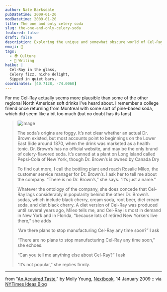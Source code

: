 ```yaml
---
author: Nate Barksdale
pubDatetime: 2009-01-20
modDatetime: 2009-01-20
title: The one and only celery soda
slug: the-one-and-only-celery-soda
featured: false
draft: false
description: Exploring the unique and somewhat obscure world of Cel-Ray soda, a celery-flavored drink with a rich, albeit foggy, history.
emoji: 🥒
tags:
  - 🌍 Culture
  - 📝 Writing
haiku: |
  Cel-Ray in the glass,  
  Celery fizz, niche delight,  
  Sipped in quiet bars.
coordinates: [40.7128, -74.0060]
---
```


For me Cel-Ray actually seems more plausible than some of the other regional North American soft drinks I've heard about. I remember a college friend once returning from Montreal with some sort of pine-based soda, which did seem like a bit too much (but no doubt has its fans)

> ![image](http://culture-making.com/media/CelRay.jpg)
>
> The soda’s origins are foggy. It’s not clear whether an actual Dr. Brown existed, but most accounts point to beginnings on the Lower East Side around 1870, when the drink was marketed as a health tonic. Dr. Brown’s has no official website, and may be the only brand of celery-flavored soda. It’s canned at a plant on Long Island called Pepsi-Cola of New York, though Dr. Brown’s is owned by Canada Dry
>
> To find out more, I call the bottling plant and reach Rosalie Mileo, the customer service manager for Dr. Brown’s. I ask her to tell me about the company. “There is no Dr. Brown’s,” she says. “It’s just a name.”
>
> Whatever the ontology of the company, she does concede that Cel-Ray lags considerably in popularity behind the other Dr. Brown’s sodas, which include black cherry, cream soda, root beer, diet cream soda, and diet black cherry. A diet version of Cel-Ray was produced until several years ago, Mileo tells me, and Cel-Ray is most in demand in New York and in Florida, “because lots of retired New Yorkers live there,” she adds
>
> “Are there plans to stop manufacturing Cel-Ray any time soon?” I ask
>
> “There are no plans to stop manufacturing Cel-Ray any time soon,” she echoes.
>
> “Can you tell me anything else about Cel-Ray?” I ask
>
> “It’s not popular,” she replies firmly.

---

from "[An Acquired Taste](http://web.archive.org/web/20090525002451/http://www.nextbook.org:80/cultural/feature.html?id=2575)," by Molly Young, [Nextbook](http://web.archive.org/web/20090525002451/http://www.nextbook.org:80/cultural/feature.html?id=2575), 14 January 2009 :: via [NYTimes Ideas Blog](http://ideas.blogs.nytimes.com/2009/01/16/who-needs-cream-soda/)
